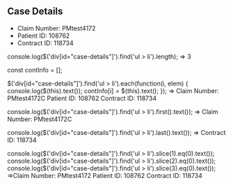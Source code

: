 <div id="case-details">
	<h2>Case Details</h2>
	<ul>
		<li><span class="case-overview-label">Claim Number:</span> PMtest4172</li>
		<li><span class="case-overview-label">Patient ID:</span> 108762</li>
		<li><span class="case-overview-label">Contract ID:</span> 118734</li>
	</ul>
</div>



console.log($('div[id="case-details"]').find('ul > li').length);
=> 3

const contInfo = [];

$('div[id="case-details"]').find('ul > li').each(function(i, elem) {
  console.log($(this).text());
  contInfo[i] = $(this).text();
});
=>
Claim Number: PMtest4172C
Patient ID: 108762
Contract ID: 118734

console.log($('div[id="case-details"]').find('ul > li').first().text());
=> Claim Number: PMtest4172C

console.log($('div[id="case-details"]').find('ul > li').last().text());
=> Contract ID: 118734


console.log($('div[id="case-details"]').find('ul > li').slice(1).eq(0).text());
console.log($('div[id="case-details"]').find('ul > li').slice(2).eq(0).text());
console.log($('div[id="case-details"]').find('ul > li').slice(3).eq(0).text());
=>Claim Number: PMtest4172
Patient ID: 108762
Contract ID: 118734
